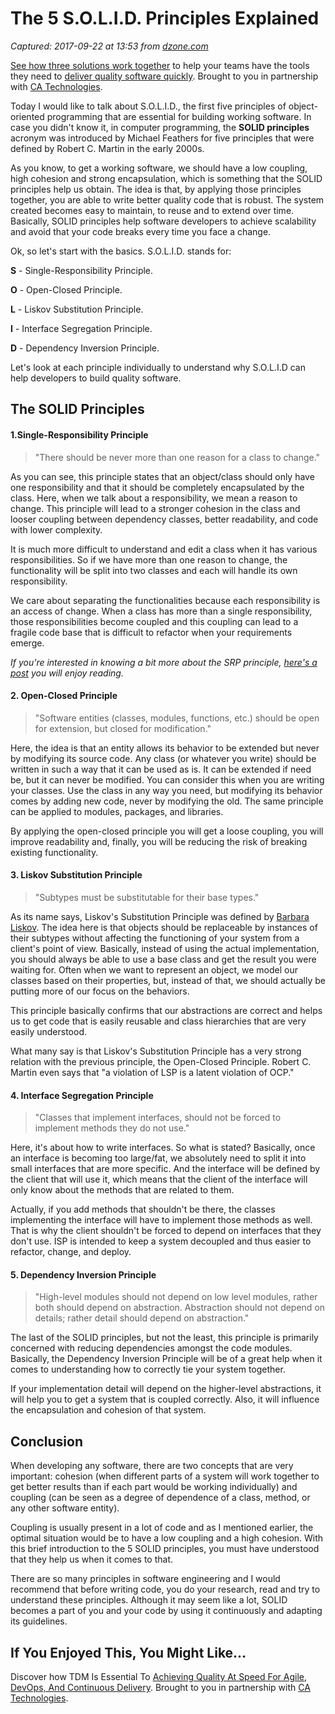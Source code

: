 # The 5 S.O.L.I.D. Principles Explained

_Captured: 2017-09-22 at 13:53 from [dzone.com](https://dzone.com/articles/the-5-solid-principles-explained?fromrel=true)_

[See how three solutions work together](https://dzone.com/go?i=204124&u=https%3A%2F%2Fad.doubleclick.net%2Fddm%2Ftrackclk%2FN6040.130331DZONE%2FB11226848.150413346%3Bdc_trk_aid%3D321098505%3Bdc_trk_cid%3D81553809%3Bdc_lat%3D%3Bdc_rdid%3D%3Btag_for_child_directed_treatment%3D) to help your teams have the tools they need to [deliver quality software quickly](https://dzone.com/go?i=204124&u=https%3A%2F%2Fad.doubleclick.net%2Fddm%2Ftrackclk%2FN6040.130331DZONE%2FB11226848.150123399%3Bdc_trk_aid%3D321096583%3Bdc_trk_cid%3D81552442%3Bdc_lat%3D%3Bdc_rdid%3D%3Btag_for_child_directed_treatment%3D). Brought to you in partnership with [CA Technologies](https://dzone.com/go?i=204124&u=https%3A%2F%2Fad.doubleclick.net%2Fddm%2Ftrackclk%2FN6040.130331DZONE%2FB11226848.150413346%3Bdc_trk_aid%3D321098505%3Bdc_trk_cid%3D81553809%3Bdc_lat%3D%3Bdc_rdid%3D%3Btag_for_child_directed_treatment%3D).

Today I would like to talk about S.O.L.I.D., the first five principles of object-oriented programming that are essential for building working software. In case you didn't know it, in computer programming, the **SOLID principles** acronym was introduced by Michael Feathers for five principles that were defined by Robert C. Martin in the early 2000s.

As you know, to get a working software, we should have a low coupling, high cohesion and strong encapsulation, which is something that the SOLID principles help us obtain. The idea is that, by applying those principles together, you are able to write better quality code that is robust. The system created becomes easy to maintain, to reuse and to extend over time. Basically, SOLID principles help software developers to achieve scalability and avoid that your code breaks every time you face a change.

Ok, so let's start with the basics. S.O.L.I.D. stands for:

**S** - Single-Responsibility Principle.

**O** - Open-Closed Principle.

**L** - Liskov Substitution Principle.

**I** - Interface Segregation Principle.

**D** - Dependency Inversion Principle.

Let's look at each principle individually to understand why S.O.L.I.D can help developers to build quality software.

## The SOLID Principles

#### 1.Single-Responsibility Principle

> "There should be never more than one reason for a class to change."

As you can see, this principle states that an object/class should only have one responsibility and that it should be completely encapsulated by the class. Here, when we talk about a responsibility, we mean a reason to change. This principle will lead to a stronger cohesion in the class and looser coupling between dependency classes, better readability, and code with lower complexity.

It is much more difficult to understand and edit a class when it has various responsibilities. So if we have more than one reason to change, the functionality will be split into two classes and each will handle its own responsibility.

We care about separating the functionalities because each responsibility is an access of change. When a class has more than a single responsibility, those responsibilities become coupled and this coupling can lead to a fragile code base that is difficult to refactor when your requirements emerge.

_If you're interested in knowing a bit more about the SRP principle, [here's a post](https://apiumhub.com/tech-blog-barcelona/single-responsibility-principle/) you will enjoy reading._

#### 2\. Open-Closed Principle

> "Software entities (classes, modules, functions, etc.) should be open for extension, but closed for modification."

Here, the idea is that an entity allows its behavior to be extended but never by modifying its source code. Any class (or whatever you write) should be written in such a way that it can be used as is. It can be extended if need be, but it can never be modified. You can consider this when you are writing your classes. Use the class in any way you need, but modifying its behavior comes by adding new code, never by modifying the old. The same principle can be applied to modules, packages, and libraries.

By applying the open-closed principle you will get a loose coupling, you will improve readability and, finally, you will be reducing the risk of breaking existing functionality.

#### 3\. Liskov Substitution Principle

> "Subtypes must be substitutable for their base types."

As its name says, Liskov's Substitution Principle was defined by [Barbara Liskov](https://en.wikipedia.org/wiki/Barbara_Liskov). The idea here is that objects should be replaceable by instances of their subtypes without affecting the functioning of your system from a client's point of view. Basically, instead of using the actual implementation, you should always be able to use a base class and get the result you were waiting for. Often when we want to represent an object, we model our classes based on their properties, but, instead of that, we should actually be putting more of our focus on the behaviors.

This principle basically confirms that our abstractions are correct and helps us to get code that is easily reusable and class hierarchies that are very easily understood.

What many say is that Liskov's Substitution Principle has a very strong relation with the previous principle, the Open-Closed Principle. Robert C. Martin even says that "a violation of LSP is a latent violation of OCP."

#### 4\. Interface Segregation Principle

> "Classes that implement interfaces, should not be forced to implement methods they do not use."

Here, it's about how to write interfaces. So what is stated? Basically, once an interface is becoming too large/fat, we absolutely need to split it into small interfaces that are more specific. And the interface will be defined by the client that will use it, which means that the client of the interface will only know about the methods that are related to them.

Actually, if you add methods that shouldn't be there, the classes implementing the interface will have to implement those methods as well. That is why the client shouldn't be forced to depend on interfaces that they don't use. ISP is intended to keep a system decoupled and thus easier to refactor, change, and deploy.

#### 5\. Dependency Inversion Principle

> "High-level modules should not depend on low level modules, rather both should depend on abstraction. Abstraction should not depend on details; rather detail should depend on abstraction."

The last of the SOLID principles, but not the least, this principle is primarily concerned with reducing dependencies amongst the code modules. Basically, the Dependency Inversion Principle will be of a great help when it comes to understanding how to correctly tie your system together.

If your implementation detail will depend on the higher-level abstractions, it will help you to get a system that is coupled correctly. Also, it will influence the encapsulation and cohesion of that system.

## Conclusion

When developing any software, there are two concepts that are very important: cohesion (when different parts of a system will work together to get better results than if each part would be working individually) and coupling (can be seen as a degree of dependence of a class, method, or any other software entity).

Coupling is usually present in a lot of code and as I mentioned earlier, the optimal situation would be to have a low coupling and a high cohesion. With this brief introduction to the 5 SOLID principles, you must have understood that they help us when it comes to that.

There are so many principles in software engineering and I would recommend that before writing code, you do your research, read and try to understand these principles. Although it may seem like a lot, SOLID becomes a part of you and your code by using it continuously and adapting its guidelines.

## If You Enjoyed This, You Might Like…

Discover how TDM Is Essential To [Achieving Quality At Speed For Agile, DevOps, And Continuous Delivery](https://dzone.com/go?i=204125&u=https%3A%2F%2Fad.doubleclick.net%2Fddm%2Ftrackclk%2FN6040.130331DZONE%2FB11226848.150413345%3Bdc_trk_aid%3D321095198%3Bdc_trk_cid%3D81552443%3Bdc_lat%3D%3Bdc_rdid%3D%3Btag_for_child_directed_treatment%3D). Brought to you in partnership with [CA Technologies](https://dzone.com/go?i=204125&u=https%3A%2F%2Fad.doubleclick.net%2Fddm%2Ftrackclk%2FN6040.130331DZONE%2FB11226848.150413345%3Bdc_trk_aid%3D321095198%3Bdc_trk_cid%3D81552443%3Bdc_lat%3D%3Bdc_rdid%3D%3Btag_for_child_directed_treatment%3D).
